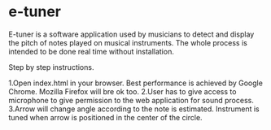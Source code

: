 e-tuner
=======

E-tuner is a software application used by musicians to detect and display the pitch of notes played on musical instruments.
The whole process is intended to be done real time without installation. 

Step by step instructions.

1.Open index.html in your browser. Best performance is achieved by Google Chrome. Mozilla Firefox will bre ok too.
2.User has to give access to microphone to give permission to the web application for sound process.
3.Arrow will change angle according to the note is estimated. Instrument is tuned when arrow is positioned in the center 
of the circle.
